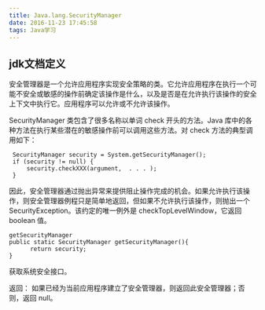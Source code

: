 ```yaml
---
title: Java.lang.SecurityManager
date: 2016-11-23 17:45:58
tags: Java学习
---
```

## jdk文档定义

安全管理器是一个允许应用程序实现安全策略的类。它允许应用程序在执行一个可能不安全或敏感的操作前确定该操作是什么，以及是否是在允许执行该操作的安全上下文中执行它。应用程序可以允许或不允许该操作。

SecurityManager 类包含了很多名称以单词 check 开头的方法。Java 库中的各种方法在执行某些潜在的敏感操作前可以调用这些方法。对 check 方法的典型调用如下：

     SecurityManager security = System.getSecurityManager();
     if (security != null) {
         security.checkXXX(argument,  . . . );
     }

因此，安全管理器通过抛出异常来提供阻止操作完成的机会。如果允许执行该操作，则安全管理器例程只是简单地返回，但如果不允许执行该操作，则抛出一个 SecurityException。该约定的唯一例外是 checkTopLevelWindow，它返回 boolean 值。

    getSecurityManager
    public static SecurityManager getSecurityManager(){
          return security;
    }


获取系统安全接口。

返回：
如果已经为当前应用程序建立了安全管理器，则返回此安全管理器；否则，返回 null。